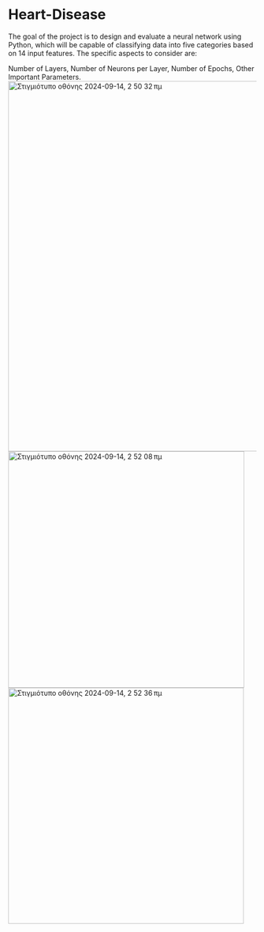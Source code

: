 # Heart-Disease
The goal of the project is to design and evaluate a neural network using Python, which will be capable of classifying data into five categories based on 14 input features. The specific aspects to consider are: 

Number of Layers, Number of Neurons per Layer, Number of Epochs, Other Important Parameters.
<img width="750" alt="Στιγμιότυπο οθόνης 2024-09-14, 2 50 32 πμ" src="https://github.com/user-attachments/assets/b3cd916f-b34e-4cb9-832a-180d524343f6">
<img width="479" alt="Στιγμιότυπο οθόνης 2024-09-14, 2 52 08 πμ" src="https://github.com/user-attachments/assets/6c3c91d7-e73c-40de-8d0d-d8db0349996c">
<img width="478" alt="Στιγμιότυπο οθόνης 2024-09-14, 2 52 36 πμ" src="https://github.com/user-attachments/assets/4cd80df8-6b68-4855-bd7d-0324add7cdd8">

